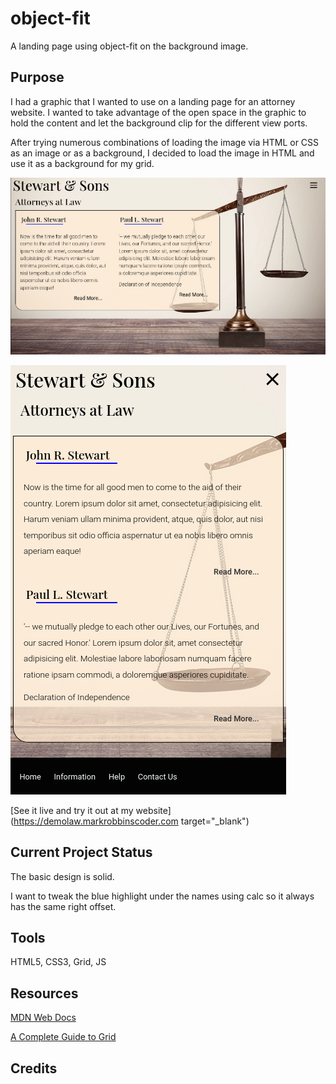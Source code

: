 
# object-fit

A landing page using object-fit on the background image.  

## Purpose

I had a graphic that I wanted to use on a landing page for an attorney website. 
I wanted to take advantage of the open space in the graphic to hold the content
and let the background clip for the different view ports.  

After trying numerous combinations of loading the image via HTML or CSS as an
image or as a background, I decided to load the image in HTML and use it as a 
background for my grid.  

![Screen Cap Large](/inc/img/ScnCapDemoAttorneyWebSite_large.png)

![Screen Cap Small](/inc/img/ScnCapDemoAttorneyWebSite_small.png)

[See it live and try it out at my website](https://demolaw.markrobbinscoder.com target="_blank")

## Current Project Status

The basic design is solid.

I want to tweak the blue highlight under the names using calc so it always 
has the same right offset.

## Tools

HTML5, CSS3, Grid, JS  

## Resources

[MDN Web Docs](https://developer.mozilla.org/en-US/)  

[A Complete Guide to Grid](https://css-tricks.com/snippets/css/complete-guide-grid/)  

## Credits


